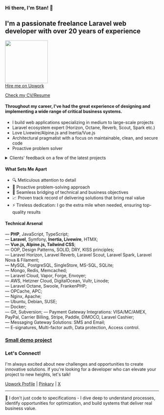 ### Hi there, I'm Stan! 👋

## I'm a passionate freelance Laravel web developer with over 20 years of experience

[<img src="https://github.com/user-attachments/assets/0814255d-5174-4a79-8a9e-6489f5a28f11" width="140"><br>Hire me on Upwork](http://upwork.com/freelancers/~018b261e479ea755dd)

[Check my CV/Resume](https://plakhin.com/cv)

#### Throughout my career, I've had the great experience of designing and implementing a wide range of critical business systems.

- I build web applications specializing in medium to large-scale projects
- Laravel ecosystem expert (Horizon, Octane, Reverb, Scout, Spark etc.)
- Love Livewire/Alpine.js and Inertia/Vue.js
- Architectural pragmatist with a focus on maintainable, clean, and secure code
- Proactive problem solver

<details>
<summary>Clients' feedback on a few of the latest projects</summary>

![Laravel Payment App](https://github.com/user-attachments/assets/adc23696-93e2-4c63-81c0-220d1efb165d)
![Laravel command to process data](https://github.com/user-attachments/assets/56e96473-4914-4a0e-904e-a28ff3ef02c9)
![Laravel Multi Tenancy Web Project](https://github.com/user-attachments/assets/e2aea9c6-cbb7-4fe6-9130-a403dd1f3cde)
![Laravel Expert](https://github.com/user-attachments/assets/9635ac6f-3b51-4a6d-bbfd-54c083b46ef8)

</details>

#### What Sets Me Apart
* 🔍 Meticulous attention to detail
* 🌟 Proactive problem-solving approach
* 🔄 Seamless bridging of technical and business objectives
* 📈 Proven track record of delivering solutions that bring real value
* ⚡️ Tireless dedication: I go the extra mile when needed, ensuring top-quality results

#### Technical Arsenal
— **PHP**, JavaScript, TypeScript;  
— **Laravel**, Symfony, **Inertia, Livewire**, HTMX;  
— **Vue.js, Alpine.js, Tailwind CSS**;  
— OOP, Design Patterns, SOLID, DRY, KISS principles;  
— Laravel Horizon, Laravel Reverb, Laravel Scout, Laravel Spark, Laravel Nova & Filament;  
— MySQL, PostgreSQL, SingleStore, MS-SQL, SQLite;  
— Mongo, Redis, Memcached;  
— Laravel Cloud, Vapor, Forge, Envoyer;  
— AWS, Hetzner Cloud, DigitalOcean, Vultr, Linode;  
— Laravel Octane, Swoole, FrankenPHP;  
— OPCache, APC;  
— Nginx, Apache;  
— Ubuntu, Debian, SUSE;  
— Docker;  
— Git, Subversion; 
— Payment Gateway Integrations: VISA/MC/AMEX, PayPal, Carrier Billing, Stripe, Paddle, DIMOCO, Laravel Cashier;  
— Messaging Gateway Solutions: SMS and Email;  
— E-signatures, Multi-factor auth, Data protection, Access control.  

### [Small demo project](https://github.com/plakhin/reqbag)

### Let's Connect!
I'm always excited about new challenges and opportunities to create innovative solutions. If you're looking for a developer who can elevate your project to new heights, let's talk!

[Upwork Profile](http://upwork.com/freelancers/~018b261e479ea755dd) | [Pinkary](http://pinkary.com/@plakhin) | [X](https://x.com/plakhin)

---

 🚀 I don't just code to specifications - I dive deep to understand processes, identify opportunities for optimization, and build systems that deliver real business value.
